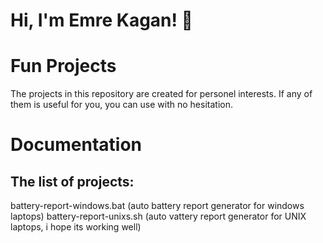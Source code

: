 # Hi, I'm Emre Kagan! 👋
# Fun Projects
The projects in this repository are created for personel interests. If any of them is useful for you, you can use with no hesitation.
# Documentation
## The list of projects:
battery-report-windows.bat (auto battery report generator for windows laptops)
battery-report-unixs.sh (auto vattery report generator for UNIX laptops, i hope its working well)
